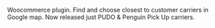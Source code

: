 Woocommerce plugin.
Find and choose closest to customer carriers in Google map.
Now released just PUDO & Penguin Pick Up carriers.
